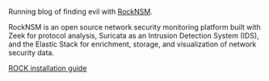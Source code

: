 Running blog of finding evil with [RockNSM](https://rocknsm.io).

RockNSM is an open source network security monitoring platform built with Zeek for protocol analysis, Suricata as an Intrusion Detection System (IDS), and the Elastic Stack for enrichment, storage, and visualization of network security data.

[ROCK installation guide](./rock-install.md)
